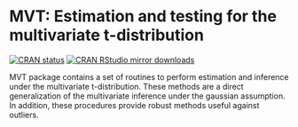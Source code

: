 # MVT: Estimation and testing for the multivariate t-distribution

<!-- badges: start -->
[![CRAN status](http://www.r-pkg.org/badges/version/MVT)](https://cran.r-project.org/package=MVT)
[![CRAN RStudio mirror downloads](http://cranlogs.r-pkg.org/badges/MVT)](https://cran.r-project.org/package=MVT)
<!-- badges: end -->

MVT package contains a set of routines to perform estimation and inference under the multivariate t-distribution. These methods are a direct generalization of the multivariate inference under the gaussian assumption. In addition, these procedures provide robust methods useful against outliers.
